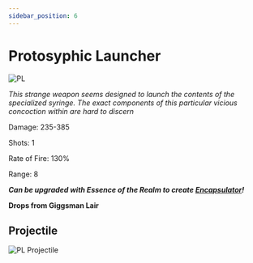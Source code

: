 ```yaml
---
sidebar_position: 6
---
```




# Protosyphic Launcher

![PL](https://vwiki.valorserver.com/api/item/picture/protosyphic%20launcher)

<i>This strange weapon seems designed to launch the contents of the specialized syringe. The exact components of this particular vicious concoction within are hard to discern</i>

Damage: 235-385

Shots: 1

Rate of Fire: 130%

Range: 8


***Can be upgraded with Essence of the Realm to create [Encapsulator](https://wiki.valorserver.com/docs/items/weapons/bows/legendary/encapsulator?_highlight=encapsul)!***

**Drops from Giggsman Lair**

## Projectile

![PL Projectile](https://raw.githubusercontent.com/Valor-Inc/Wiki/refs/heads/main/static/img/weapons/Bows/protosyphic.gif)


